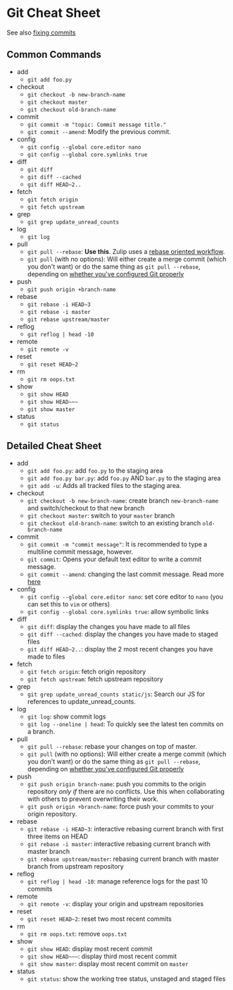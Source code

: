 # Git Cheat Sheet

See also [fixing commits][fix-commit]

## Common Commands

- add
    - `git add foo.py`
- checkout
    - `git checkout -b new-branch-name`
    - `git checkout master`
    - `git checkout old-branch-name`
- commit
    - `git commit -m "topic: Commit message title."`
    - `git commit --amend`: Modify the previous commit.
- config
    - `git config --global core.editor nano`
    - `git config --global core.symlinks true`
- diff
    - `git diff`
    - `git diff --cached`
    - `git diff HEAD~2..`
- fetch
    - `git fetch origin`
    - `git fetch upstream`
- grep
    - `git grep update_unread_counts`
- log
    - `git log`
- pull
    - `git pull --rebase`: **Use this**. Zulip uses a [rebase oriented workflow][git-overview].
    - `git pull` (with no options): Will either create a merge commit
      (which you don't want) or do the same thing as `git pull --rebase`,
      depending on [whether you've configured Git properly][git-config-clone]
- push
    - `git push origin +branch-name`
- rebase
    - `git rebase -i HEAD~3`
    - `git rebase -i master`
    - `git rebase upstream/master`
- reflog
    - `git reflog | head -10`
- remote
    - `git remote -v`
- reset
    - `git reset HEAD~2`
- rm
    - `git rm oops.txt`
- show
    - `git show HEAD`
    - `git show HEAD~~~`
    - `git show master`
- status
    - `git status`

## Detailed Cheat Sheet

- add
    - `git add foo.py`: add `foo.py` to the staging area
    - `git add foo.py bar.py`: add `foo.py` AND `bar.py` to the staging area
    - `git add -u`: Adds all tracked files to the staging area.
- checkout
    - `git checkout -b new-branch-name`: create branch `new-branch-name` and switch/checkout to that new branch
    - `git checkout master`: switch to your `master` branch
    - `git checkout old-branch-name`: switch to an existing branch `old-branch-name`
- commit
    - `git commit -m "commit message"`: It is recommended to type a
       multiline commit message, however.
    - `git commit`: Opens your default text editor to write a commit message.
    - `git commit --amend`: changing the last commit message. Read more [here][fix-commit]
- config
    - `git config --global core.editor nano`: set core editor to `nano` (you can set this to `vim` or others)
    - `git config --global core.symlinks true`: allow symbolic links
- diff
    - `git diff`: display the changes you have made to all files
    - `git diff --cached`: display the changes you have made to staged files
    - `git diff HEAD~2..`: display the 2 most recent changes you have made to files
- fetch
    - `git fetch origin`: fetch origin repository
    - `git fetch upstream`: fetch upstream repository
- grep
    - `git grep update_unread_counts static/js`: Search our JS for references to update_unread_counts.
- log
    - `git log`: show commit logs
    - `git log --oneline | head`: To quickly see the latest ten commits on a branch.
- pull
    - `git pull --rebase`: rebase your changes on top of master.
    - `git pull` (with no options): Will either create a merge commit
      (which you don't want) or do the same thing as `git pull --rebase`,
      depending on [whether you've configured Git properly][git-config-clone]
- push
    - `git push origin branch-name`: push you commits to the origin repository *only if* there are no conflicts.
      Use this when collaborating with others to prevent overwriting their work.
    - `git push origin +branch-name`: force push your commits to your origin repository.
- rebase
    - `git rebase -i HEAD~3`: interactive rebasing current branch with first three items on HEAD
    - `git rebase -i master`: interactive rebasing current branch with master branch
    - `git rebase upstream/master`: rebasing current branch with master branch from upstream repository
- reflog
    - `git reflog | head -10`: manage reference logs for the past 10 commits
- remote
    - `git remote -v`: display your origin and upstream repositories
- reset
    - `git reset HEAD~2`: reset two most recent commits
- rm
    - `git rm oops.txt`: remove `oops.txt`
- show
    - `git show HEAD`: display most recent commit
    - `git show HEAD~~~`: display third most recent commit
    - `git show master`: display most recent commit on `master`
- status
    - `git status`: show the working tree status, unstaged and staged files

[fix-commit]: fixing-commits.html
[git-config-clone]: cloning.html#step-1b-clone-to-your-machine
[git-overview]: overview.html
